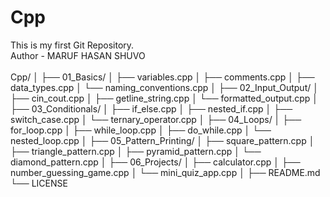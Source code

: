 # Cpp
This is my first Git Repository.
<br>
Author - MARUF HASAN SHUVO
<br><br>
Cpp/
│
├── 01_Basics/
│   ├── variables.cpp
│   ├── comments.cpp
│   ├── data_types.cpp
│   └── naming_conventions.cpp
│
├── 02_Input_Output/
│   ├── cin_cout.cpp
│   ├── getline_string.cpp
│   └── formatted_output.cpp
│
├── 03_Conditionals/
│   ├── if_else.cpp
│   ├── nested_if.cpp
│   ├── switch_case.cpp
│   └── ternary_operator.cpp
│
├── 04_Loops/
│   ├── for_loop.cpp
│   ├── while_loop.cpp
│   ├── do_while.cpp
│   └── nested_loop.cpp
│
├── 05_Pattern_Printing/
│   ├── square_pattern.cpp
│   ├── triangle_pattern.cpp
│   ├── pyramid_pattern.cpp
│   └── diamond_pattern.cpp
│
├── 06_Projects/
│   ├── calculator.cpp
│   ├── number_guessing_game.cpp
│   └── mini_quiz_app.cpp
│
├── README.md
└── LICENSE



